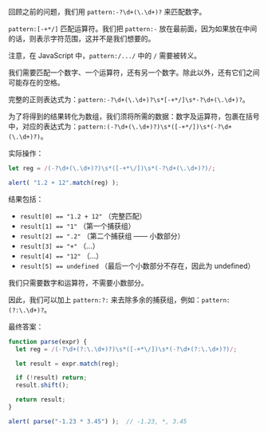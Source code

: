 回顾之前的问题，我们用 `pattern:-?\d+(\.\d+)?` 来匹配数字。

`pattern:[-+*/]` 匹配运算符。我们把 `pattern:-` 放在最前面，因为如果放在中间的话，则表示字符范围，这并不是我们想要的。

注意，在 JavaScript 中，`pattern:/.../` 中的 `/` 需要被转义。

我们需要匹配一个数字、一个运算符，还有另一个数字。除此以外，还有它们之间可能存在的空格。

完整的正则表达式为：`pattern:-?\d+(\.\d+)?\s*[-+*/]\s*-?\d+(\.\d+)?`。

为了将得到的结果转化为数组，我们须将所需的数据：数字及运算符，包裹在括号中，对应的表达式为：`pattern:(-?\d+(\.\d+)?)\s*([-+*/])\s*(-?\d+(\.\d+)?)`。

实际操作：

```js run
let reg = /(-?\d+(\.\d+)?)\s*([-+*\/])\s*(-?\d+(\.\d+)?)/;

alert( "1.2 + 12".match(reg) );
```

结果包括：

- `result[0] == "1.2 + 12"` （完整匹配）
- `result[1] == "1"` （第一个捕获组）
- `result[2] == ".2"` （第二个捕获组 —— 小数部分）
- `result[3] == "+"` （...）
- `result[4] == "12"` （...）
- `result[5] == undefined` （最后一个小数部分不存在，因此为 undefined）

我们只需要数字和运算符，不需要小数部分。

因此，我们可以加上 `pattern:?:` 来去除多余的捕获组，例如：`pattern:(?:\.\d+)?`。

最终答案：

```js run
function parse(expr) {
  let reg = /(-?\d+(?:\.\d+)?)\s*([-+*\/])\s*(-?\d+(?:\.\d+)?)/;

  let result = expr.match(reg);

  if (!result) return;
  result.shift();

  return result;
}

alert( parse("-1.23 * 3.45") );  // -1.23, *, 3.45
```
